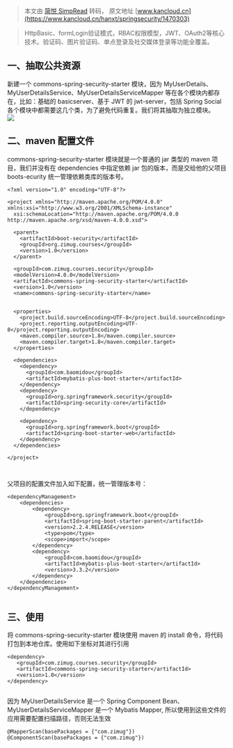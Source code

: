 > 本文由 [简悦 SimpRead](http://ksria.com/simpread/) 转码， 原文地址 [www.kancloud.cn](https://www.kancloud.cn/hanxt/springsecurity/1470303)

> HttpBasic、formLogin验证模式，RBAC权限模型，JWT、OAuth2等核心技术。验证码、图片验证码、单点登录及社交媒体登录等功能全覆盖。

一、抽取公共资源
--------

新建一个 commons-spring-security-starter 模块，因为 MyUserDetails、MyUserDetailsService、MyUserDetailsServiceMapper 等在各个模块内都存在，比如：基础的 basicserver、基于 JWT 的 jwt-server，包括 Spring Social 各个模块中都需要这几个类，为了避免代码重复。我们将其抽取为独立模块。  
![](https://img.kancloud.cn/b5/28/b5281663ac0824d2bb27a3b27a75ca1b_565x470.png)

二、maven 配置文件
------------

commons-spring-security-starter 模块就是一个普通的 jar 类型的 maven 项目，我们并没有在 dependencies 中指定依赖 jar 包的版本，而是交给他的父项目 boots-ecurity 统一管理依赖类库的版本号。

```
<?xml version="1.0" encoding="UTF-8"?>

<project xmlns="http://maven.apache.org/POM/4.0.0" xmlns:xsi="http://www.w3.org/2001/XMLSchema-instance"
  xsi:schemaLocation="http://maven.apache.org/POM/4.0.0 http://maven.apache.org/xsd/maven-4.0.0.xsd">

  <parent>
    <artifactId>boot-security</artifactId>
    <groupId>org.zimug.courses</groupId>
    <version>1.0</version>
  </parent>

  <groupId>com.zimug.courses.security</groupId>
  <modelVersion>4.0.0</modelVersion>
  <artifactId>commons-spring-security-starter</artifactId>
  <version>1.0</version>
  <name>commons-spring-security-starter</name>


  <properties>
    <project.build.sourceEncoding>UTF-8</project.build.sourceEncoding>
    <project.reporting.outputEncoding>UTF-8</project.reporting.outputEncoding>
    <maven.compiler.source>1.8</maven.compiler.source>
    <maven.compiler.target>1.8</maven.compiler.target>
  </properties>

  <dependencies>
    <dependency>
      <groupId>com.baomidou</groupId>
      <artifactId>mybatis-plus-boot-starter</artifactId>
    </dependency>
    <dependency>
      <groupId>org.springframework.security</groupId>
      <artifactId>spring-security-core</artifactId>
    </dependency>

    <dependency>
      <groupId>org.springframework.boot</groupId>
      <artifactId>spring-boot-starter-web</artifactId>
    </dependency>
  </dependencies>

</project>



```

父项目的配置文件加入如下配置，统一管理版本号：

```
<dependencyManagement>
    <dependencies>
        <dependency>
            <groupId>org.springframework.boot</groupId>
            <artifactId>spring-boot-starter-parent</artifactId>
            <version>2.2.4.RELEASE</version>
            <type>pom</type>
            <scope>import</scope>
        </dependency>
        <dependency>
            <groupId>com.baomidou</groupId>
            <artifactId>mybatis-plus-boot-starter</artifactId>
            <version>3.3.2</version>
        </dependency>
    </dependencies>
</dependencyManagement>


```

三、使用
----

将 commons-spring-security-starter 模块使用 maven 的 install 命令，将代码打包到本地仓库。使用如下坐标对其进行引用

```
<dependency>
   <groupId>com.zimug.courses.security</groupId>
   <artifactId>commons-spring-security-starter</artifactId>
   <version>1.0</version>
</dependency>


```

因为 MyUserDetailsService 是一个 Spring Component Bean、MyUserDetailsServiceMapper 是一个 Mybatis Mapper, 所以使用到这些文件的应用需要配置扫描路径，否则无法生效

```
@MapperScan(basePackages = {"com.zimug"})
@ComponentScan(basePackages = {"com.zimug"})


```